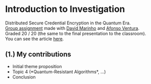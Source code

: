 # Introduction to Investigation
Distributed Secure Credential Encryption in the Quantum Era. <br />
<u>Group assignment</u> made with
    <a href="https://github.com/davidalmarinho">David Marinho</a> and 
    <a href="https://github.com/AfonsoVent">Afonso Ventura</a>. 
<br />
Graded 20 / 20 (the same to the final presentation to the classroom). <br />
You can see the article <a href="Distributed_Secure_Credential_Encryption_in_the_Quantum_Era.pdf">here</a>.

## (1.) My contributions
<ul>
    <li>Initial theme proposition</li>
    <li>Topic 4 (*Quantum-Resistant Algorithms*, ...)</li>
    <li>Conclusion</li>
</ul>
